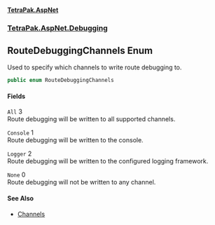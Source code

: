 #### [TetraPak.AspNet](index.md 'index')
### [TetraPak.AspNet.Debugging](TetraPak_AspNet_Debugging.md 'TetraPak.AspNet.Debugging')
## RouteDebuggingChannels Enum
Used to specify which channels to write route debugging to.  
```csharp
public enum RouteDebuggingChannels

```
#### Fields
<a name='TetraPak_AspNet_Debugging_RouteDebuggingChannels_All'></a>
`All` 3  
Route debugging will be written to all supported channels.  
  
<a name='TetraPak_AspNet_Debugging_RouteDebuggingChannels_Console'></a>
`Console` 1  
Route debugging will be written to the console.  
  
<a name='TetraPak_AspNet_Debugging_RouteDebuggingChannels_Logger'></a>
`Logger` 2  
Route debugging will be written to the configured logging framework.  
  
<a name='TetraPak_AspNet_Debugging_RouteDebuggingChannels_None'></a>
`None` 0  
Route debugging will not be written to any channel.  
  
#### See Also
- [Channels](TetraPak_AspNet_Debugging_RouteDebuggingOptions.md#TetraPak_AspNet_Debugging_RouteDebuggingOptions_Channels 'TetraPak.AspNet.Debugging.RouteDebuggingOptions.Channels')
